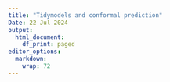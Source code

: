 ```yaml
---
title: "Tidymodels and conformal prediction"
Date: 22 Jul 2024
output:
  html_document:
    df_print: paged
editor_options: 
  markdown: 
    wrap: 72
---
```


































